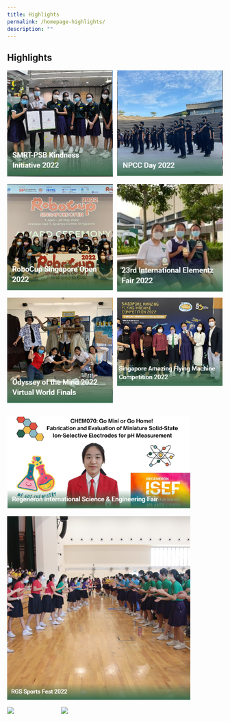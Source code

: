 ```yaml
---
title: Highlights
permalink: /homepage-highlights/
description: ""
---
```

## Highlights

<img src="/images/high1.jpg" style="width:49%" align=left>
<img src="/images/high2.jpg" style="width:49%" align=right>
<br clear="left"><br>

<img src="/images/high3.jpg" style="width:49%" align=left>
<img src="/images/high4.jpg" style="width:49%" align=right>
<br clear="left"><br>

<img src="/images/high5.jpg" style="width:49%" align=left>
<img src="/images/high6.jpg" style="width:49%" align=right>
<br clear="left"><br>

<img src="/images/high7.jpg" style="width:85%"><br>

<img src="/images/high8.jpg" style="width:85%">

<p><a href="https://www.ezhishi.net/CKPSebook2022/">
<img style="width:25%" align=left src="/images/mothertongue.jpg">
</a></p>

<p><a href="https://www.ezhishi.net/CKPSebook2022/">
<img style="width:25%" align=left src="/images/mothertongue.jpg">
</a></p>